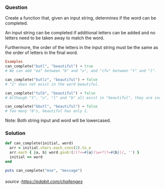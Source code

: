
### Question 
Create a function that, given an input string, determines if the word can be completed.

An input string can be completed if additional letters can be added and no letters need to be taken away to match the word. 

Furthermore, the order of the letters in the input string must be the same as the order of letters in the final word.

```ruby
Examples
can_complete("butl", "beautiful") ➞ true
# We can add "ea" between "b" and "u", and "ifu" between "t" and "l".

can_complete("butlz", "beautiful") ➞ false
# "z" does not exist in the word beautiful.

can_complete("tulb", "beautiful") ➞ false
# Although "t", "u", "l" and "b" all exist in "beautiful", they are incorrectly ordered.

can_complete("bbutl", "beautiful") ➞ false
# Too many "b"s, beautiful has only 1.
```

Note: Both string input and word will be lowercased.

### Solution
```ruby
def can_complete(initial, word)
  arr = initial.chars.each_cons(2).to_a
  arr.each { |a, b| word.gsub!(/(?<=#{a})\w+?(?=#{b})/, '') }
  initial == word
end

puts can_complete("mse", "message")
```

######  source :https://edabit.com/challenges